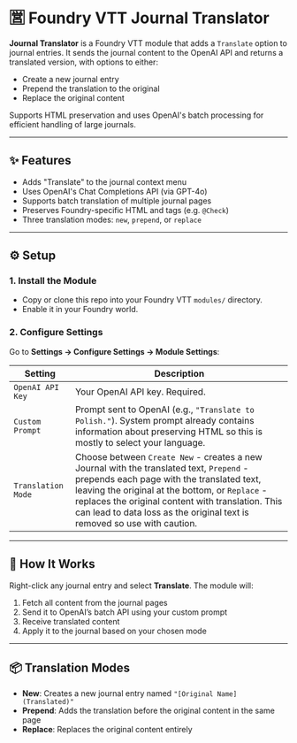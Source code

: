 # 🈺 Foundry VTT Journal Translator

**Journal Translator** is a Foundry VTT module that adds a `Translate` option to journal entries. It sends the journal content to the OpenAI API and returns a translated version, with options to either:

- Create a new journal entry
- Prepend the translation to the original
- Replace the original content

Supports HTML preservation and uses OpenAI's batch processing for efficient handling of large journals.

---

## ✨ Features

- Adds "Translate" to the journal context menu
- Uses OpenAI's Chat Completions API (via GPT-4o)
- Supports batch translation of multiple journal pages
- Preserves Foundry-specific HTML and tags (e.g. `@Check`)
- Three translation modes: `new`, `prepend`, or `replace`

---

## ⚙️ Setup

### 1. Install the Module

- Copy or clone this repo into your Foundry VTT `modules/` directory.
- Enable it in your Foundry world.

### 2. Configure Settings

Go to **Settings → Configure Settings → Module Settings**:

| Setting              | Description |
|----------------------|-------------|
| `OpenAI API Key`     | Your OpenAI API key. Required. |
| `Custom Prompt`      | Prompt sent to OpenAI (e.g., `"Translate to Polish."`). System prompt already contains information about preserving HTML so this is mostly to select your language. |
| `Translation Mode`   | Choose between `Create New` - creates a new Journal with the translated text, `Prepend` - prepends each page with the translated text, leaving the original at the bottom, or `Replace` - replaces the original content with translation. This can lead to data loss as the original text is removed so use with caution. |

---

## 🧠 How It Works

Right-click any journal entry and select **Translate**. The module will:

1. Fetch all content from the journal pages
2. Send it to OpenAI’s batch API using your custom prompt
3. Receive translated content
4. Apply it to the journal based on your chosen mode

---

## 📦 Translation Modes

- **New**: Creates a new journal entry named `"[Original Name] (Translated)"`
- **Prepend**: Adds the translation before the original content in the same page
- **Replace**: Replaces the original content entirely